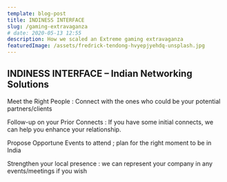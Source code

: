 ```yaml
---
template: blog-post
title: INDINESS INTERFACE
slug: /gaming-extravaganza
# date: 2020-05-13 12:55
description: How we scaled an Extreme gaming extravaganza
featuredImage: /assets/fredrick-tendong-hvyepjyehdq-unsplash.jpg
---
```


## INDINESS INTERFACE – Indian Networking Solutions

Meet the Right People : Connect with the ones who could be your potential partners/clients

Follow-up on your Prior Connects : If you have some initial connects, we can help you enhance your
relationship.

Propose Opportune Events to attend ; plan for the right moment to be in India

Strengthen your local presence : we can represent your company in any events/meetings if you wish
